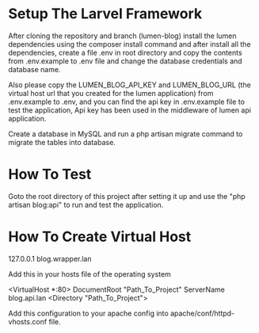 # Setup The Larvel Framework

After cloning the repository and branch (lumen-blog) install the lumen dependencies using the composer install command and after install all the dependencies, create a file .env in root directory and copy the contents from .env.example to .env file and change the database credentials and database name.

Also please copy the LUMEN_BLOG_API_KEY and LUMEN_BLOG_URL (the virtual host url that you created for the lumen application) from .env.example to .env, and you can find the api key in .env.example file to test the application, Api key has been used in the middleware of lumen api application.

Create a database in MySQL and run a php artisan migrate command to migrate the tables into database.

# How To Test

Goto the root directory of this project after setting it up and use the "php artisan blog:api" to run and test the application. 

# How To Create Virtual Host

127.0.0.1   blog.wrapper.lan

Add this in your hosts file of the operating system

<VirtualHost *:80>
DocumentRoot "Path_To_Project"
ServerName blog.api.lan
<Directory "Path_To_Project">
</Directory>
</VirtualHost>

Add this configuration to your apache config into apache/conf/httpd-vhosts.conf file.

